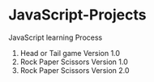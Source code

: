 # JavaScript-Projects
JavaScript learning Process

1) Head or Tail game Version 1.0
2) Rock Paper Scissors Version 1.0
3) Rock Paper Scissors Version 2.0
